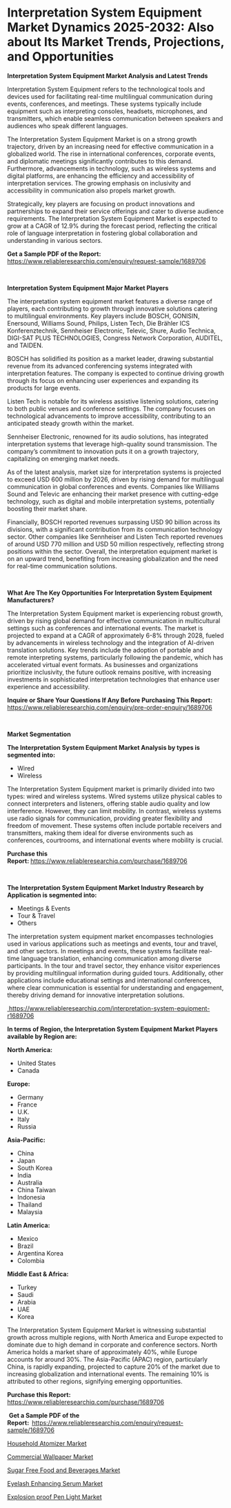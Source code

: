<p><h1>Interpretation System Equipment Market Dynamics 2025-2032: Also about Its Market Trends, Projections, and Opportunities</h1></p><p><strong>Interpretation System Equipment Market Analysis and Latest Trends</strong></p>
<p><p>Interpretation System Equipment refers to the technological tools and devices used for facilitating real-time multilingual communication during events, conferences, and meetings. These systems typically include equipment such as interpreting consoles, headsets, microphones, and transmitters, which enable seamless communication between speakers and audiences who speak different languages.</p><p>The Interpretation System Equipment Market is on a strong growth trajectory, driven by an increasing need for effective communication in a globalized world. The rise in international conferences, corporate events, and diplomatic meetings significantly contributes to this demand. Furthermore, advancements in technology, such as wireless systems and digital platforms, are enhancing the efficiency and accessibility of interpretation services. The growing emphasis on inclusivity and accessibility in communication also propels market growth.</p><p>Strategically, key players are focusing on product innovations and partnerships to expand their service offerings and cater to diverse audience requirements. The Interpretation System Equipment Market is expected to grow at a CAGR of 12.9% during the forecast period, reflecting the critical role of language interpretation in fostering global collaboration and understanding in various sectors.</p></p>
<p><strong>Get a Sample PDF of the Report:&nbsp;</strong> <a href="https://www.reliableresearchiq.com/enquiry/request-sample/1689706?utm_campaign=1876&utm_medium=2&utm_source=Github&utm_content=ia&utm_term=06022025&utm_id=interpretation-system-equipment">https://www.reliableresearchiq.com/enquiry/request-sample/1689706</a></p>
<p>&nbsp;</p>
<p><strong>Interpretation System Equipment Major Market Players</strong></p>
<p><p>The interpretation system equipment market features a diverse range of players, each contributing to growth through innovative solutions catering to multilingual environments. Key players include BOSCH, GONISIN, Enersound, Williams Sound, Philips, Listen Tech, Die Brähler ICS Konferenztechnik, Sennheiser Electronic, Televic, Shure, Audio Technica, DIGI-SAT PLUS TECHNOLOGIES, Congress Network Corporation, AUDITEL, and TAIDEN.</p><p>BOSCH has solidified its position as a market leader, drawing substantial revenue from its advanced conferencing systems integrated with interpretation features. The company is expected to continue driving growth through its focus on enhancing user experiences and expanding its products for large events.</p><p>Listen Tech is notable for its wireless assistive listening solutions, catering to both public venues and conference settings. The company focuses on technological advancements to improve accessibility, contributing to an anticipated steady growth within the market.</p><p>Sennheiser Electronic, renowned for its audio solutions, has integrated interpretation systems that leverage high-quality sound transmission. The company’s commitment to innovation puts it on a growth trajectory, capitalizing on emerging market needs.</p><p>As of the latest analysis, market size for interpretation systems is projected to exceed USD 600 million by 2026, driven by rising demand for multilingual communication in global conferences and events. Companies like Williams Sound and Televic are enhancing their market presence with cutting-edge technology, such as digital and mobile interpretation systems, potentially boosting their market share.</p><p>Financially, BOSCH reported revenues surpassing USD 90 billion across its divisions, with a significant contribution from its communication technology sector. Other companies like Sennheiser and Listen Tech reported revenues of around USD 770 million and USD 50 million respectively, reflecting strong positions within the sector. Overall, the interpretation equipment market is on an upward trend, benefiting from increasing globalization and the need for real-time communication solutions.</p></p>
<p>&nbsp;</p>
<p><strong>What Are The Key Opportunities For Interpretation System Equipment Manufacturers?</strong></p>
<p><p>The Interpretation System Equipment market is experiencing robust growth, driven by rising global demand for effective communication in multicultural settings such as conferences and international events. The market is projected to expand at a CAGR of approximately 6-8% through 2028, fueled by advancements in wireless technology and the integration of AI-driven translation solutions. Key trends include the adoption of portable and remote interpreting systems, particularly following the pandemic, which has accelerated virtual event formats. As businesses and organizations prioritize inclusivity, the future outlook remains positive, with increasing investments in sophisticated interpretation technologies that enhance user experience and accessibility.</p></p>
<p><strong>Inquire or Share Your Questions If Any Before Purchasing This Report:</strong> <a href="https://www.reliableresearchiq.com/enquiry/pre-order-enquiry/1689706?utm_campaign=1876&utm_medium=2&utm_source=Github&utm_content=ia&utm_term=06022025&utm_id=interpretation-system-equipment">https://www.reliableresearchiq.com/enquiry/pre-order-enquiry/1689706</a></p>
<p>&nbsp;</p>
<p><strong>Market Segmentation</strong></p>
<p><strong>The Interpretation System Equipment Market Analysis by types is segmented into:</strong></p>
<p><ul><li>Wired</li><li>Wireless</li></ul></p>
<p><p>The Interpretation System Equipment market is primarily divided into two types: wired and wireless systems. Wired systems utilize physical cables to connect interpreters and listeners, offering stable audio quality and low interference. However, they can limit mobility. In contrast, wireless systems use radio signals for communication, providing greater flexibility and freedom of movement. These systems often include portable receivers and transmitters, making them ideal for diverse environments such as conferences, courtrooms, and international events where mobility is crucial.</p></p>
<p><strong>Purchase this Report:&nbsp;</strong><a href="https://www.reliableresearchiq.com/purchase/1689706?utm_campaign=1876&utm_medium=2&utm_source=Github&utm_content=ia&utm_term=06022025&utm_id=interpretation-system-equipment">https://www.reliableresearchiq.com/purchase/1689706</a></p>
<p>&nbsp;</p>
<p><strong>The Interpretation System Equipment Market Industry Research by Application is segmented into:</strong></p>
<p><ul><li>Meetings & Events</li><li>Tour & Travel</li><li>Others</li></ul></p>
<p><p>The interpretation system equipment market encompasses technologies used in various applications such as meetings and events, tour and travel, and other sectors. In meetings and events, these systems facilitate real-time language translation, enhancing communication among diverse participants. In the tour and travel sector, they enhance visitor experiences by providing multilingual information during guided tours. Additionally, other applications include educational settings and international conferences, where clear communication is essential for understanding and engagement, thereby driving demand for innovative interpretation solutions.</p></p>
<p><a href="https://www.reliableresearchiq.com/interpretation-system-equipment-r1689706?utm_campaign=1876&utm_medium=2&utm_source=Github&utm_content=ia&utm_term=06022025&utm_id=interpretation-system-equipment">&nbsp;https://www.reliableresearchiq.com/interpretation-system-equipment-r1689706</a></p>
<p><strong>In terms of Region, the Interpretation System Equipment Market Players available by Region are:</strong></p>
<p>
    <p> <strong> North America: </strong>
        <ul>
            <li>United States</li>
            <li>Canada</li>
        </ul>
        </p> 
    <p> <strong> Europe: </strong>
        <ul>
            <li>Germany</li>
            <li>France</li>
            <li>U.K.</li>
            <li>Italy</li>
            <li>Russia</li>
        </ul>
        </p> 
    <p> <strong> Asia-Pacific: </strong>
        <ul>
            <li>China</li>
            <li>Japan</li>
            <li>South Korea</li>
            <li>India</li>
            <li>Australia</li>
            <li>China Taiwan</li>
            <li>Indonesia</li>
            <li>Thailand</li>
            <li>Malaysia</li>
        </ul>
        </p> 
    <p> <strong> Latin America: </strong>
        <ul>
            <li>Mexico</li>
            <li>Brazil</li>
            <li>Argentina Korea</li>
            <li>Colombia</li>
        </ul>
        </p> 
    <p> <strong> Middle East & Africa: </strong>
        <ul>
            <li>Turkey</li>
            <li>Saudi</li>
            <li>Arabia</li>
            <li>UAE</li>
            <li>Korea</li>
        </ul>
    </p>
    </p>
<p><p>The Interpretation System Equipment Market is witnessing substantial growth across multiple regions, with North America and Europe expected to dominate due to high demand in corporate and conference sectors. North America holds a market share of approximately 40%, while Europe accounts for around 30%. The Asia-Pacific (APAC) region, particularly China, is rapidly expanding, projected to capture 20% of the market due to increasing globalization and international events. The remaining 10% is attributed to other regions, signifying emerging opportunities.</p></p>
<p><strong>Purchase this Report: </strong><a href="https://www.reliableresearchiq.com/purchase/1689706?utm_campaign=1876&utm_medium=2&utm_source=Github&utm_content=ia&utm_term=06022025&utm_id=interpretation-system-equipment">https://www.reliableresearchiq.com/purchase/1689706</a></p>
<p>&nbsp;<strong>Get a Sample PDF of the Report:&nbsp;&nbsp;</strong><a href="https://www.reliableresearchiq.com/enquiry/request-sample/1689706?utm_campaign=1876&utm_medium=2&utm_source=Github&utm_content=ia&utm_term=06022025&utm_id=interpretation-system-equipment">https://www.reliableresearchiq.com/enquiry/request-sample/1689706</a></p>
<p><strong></strong></p>
<p><p><a href="https://www.linkedin.com/pulse/complete-analysis-household-atomizer-markets-size-share-5hwof?utm_campaign=1876&utm_medium=2&utm_source=Github&utm_content=ia&utm_term=06022025&utm_id=interpretation-system-equipment">Household Atomizer Market</a></p><p><a href="https://github.com/abantolemox08/Market-Research-Report-List-1/blob/main/commercial-wallpaper-market.md?utm_campaign=1876&utm_medium=2&utm_source=Github&utm_content=ia&utm_term=06022025&utm_id=interpretation-system-equipment">Commercial Wallpaper Market</a></p><p><a href="https://www.linkedin.com/pulse/insights-global-sugar-free-food-beverages-market-forecasted-34isf?utm_campaign=1876&utm_medium=2&utm_source=Github&utm_content=ia&utm_term=06022025&utm_id=interpretation-system-equipment">Sugar Free Food and Beverages Market</a></p><p><a href="https://github.com/popupioo/Market-Research-Report-List-1/blob/main/eyelash-enhancing-serum-market.md?utm_campaign=1876&utm_medium=2&utm_source=Github&utm_content=ia&utm_term=06022025&utm_id=interpretation-system-equipment">Eyelash Enhancing Serum Market</a></p><p><a href="https://www.linkedin.com/pulse/explosion-proof-pen-light-market-analysis-report-2025-2032-pbrkf?utm_campaign=1876&utm_medium=2&utm_source=Github&utm_content=ia&utm_term=06022025&utm_id=interpretation-system-equipment">Explosion proof Pen Light Market</a></p></p>